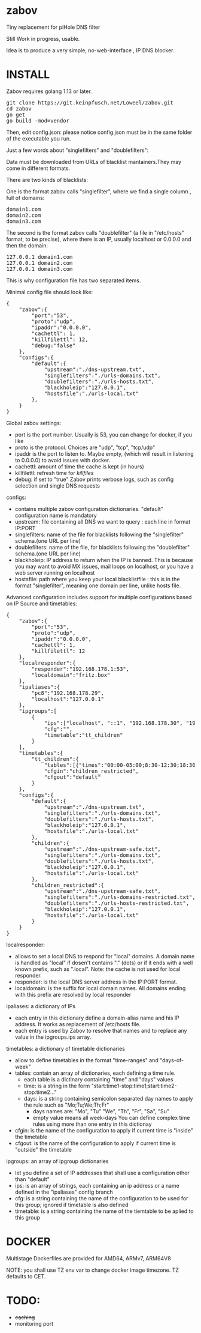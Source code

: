# zabov

Tiny replacement for piHole DNS filter

Still Work in progress, usable.

Idea is to produce a very simple, no-web-interface , IP DNS blocker.

# INSTALL

Zabov requires golang 1.13 or later.

<pre>
git clone https://git.keinpfusch.net/Loweel/zabov.git
cd zabov
go get
go build -mod=vendor
</pre>

Then, edit config.json: please notice config.json must be in the same folder of the executable you run.


Just a few words about "singlefilters" and "doublefilters":

Data must be downloaded from URLs of blacklist mantainers.They may come in different formats.

There are two kinds of blacklists:

One is the format zabov calls "singlefilter", where we find a single column , full of domains:

<pre>
domain1.com
domain2.com
domain3.com
</pre>

The second is the format zabov calls "doublefilter" (a file in "/etc/hosts" format, to be precise), where there is an IP, usually localhost or 0.0.0.0 and then the domain:

<pre>
127.0.0.1 domain1.com
127.0.0.1 domain2.com
127.0.0.1 domain3.com
</pre>

This is why configuration file has two separated items.

Minimal config file should look like:

<pre>
{
    "zabov":{
        "port":"53", 
        "proto":"udp", 
        "ipaddr":"0.0.0.0",
        "cachettl": 1,
        "killfilettl": 12,
        "debug:"false"
    },
    "configs":{
        "default":{
            "upstream":"./dns-upstream.txt",
            "singlefilters":"./urls-domains.txt",
            "doublefilters":"./urls-hosts.txt", 
            "blackholeip":"127.0.0.1",
            "hostsfile":"./urls-local.txt"
        },
    }
}
</pre>

Global zabov settings:

- port is the port number. Usually is 53, you can change for docker, if you like
- proto is the protocol. Choices are "udp", "tcp", "tcp/udp"
- ipaddr is the port to listen to. Maybe empty, (which will result in listening to 0.0.0.0) to avoid issues with docker.
- cachettl: amount of time the cache is kept (in hours)
- killfilettl: refresh time for _killfiles_
- debug: if set to "true" Zabov prints verbose logs, such as config selection and single DNS requests

configs:
- contains multiple zabov configuration dictionaries. "default" configuration name is mandatory
- upstream: file containing all DNS we want to query :  each line in format IP:PORT
- singlefilters: name of the file  for blacklists following the "singlefilter" schema.(one URL per line)
- doublefilters: name of the file, for blacklists following the "doublefilter" schema.(one URL per line)
- blackholeip: IP address to return when the IP is banned. This is because you may want to avoid MX issues, mail loops on localhost, or you have a web server running on localhost
- hostsfile: path where you keep your local blacklistfile : this is in the format "singlefilter", meaning one domain per line, unlike hosts file.


Advanced configuration includes support for multiple configurations based on IP Source and timetables:
<pre>
{
    "zabov":{
        "port":"53", 
        "proto":"udp", 
        "ipaddr":"0.0.0.0",
        "cachettl": 1,
        "killfilettl": 12
    },
    "localresponder":{
        "responder":"192.168.178.1:53",
        "localdomain":"fritz.box"
    },
    "ipaliases":{
        "pc8":"192.168.178.29",
        "localhost":"127.0.0.1"
    },
    "ipgroups":[
        {
            "ips":["localhost", "::1", "192.168.178.30", "192.168.178.31", "pc8"],
            "cfg":"",
            "timetable":"tt_children"
        }
    ],
    "timetables":{
        "tt_children":{
            "tables":[{"times":"00:00-05:00;8:30-12:30;18:30-22:59", "days":"Mo;Tu;We;Th;Fr;Sa;Su"}],
            "cfgin":"children_restricted",
            "cfgout":"default"
        }
    },
    "configs":{
        "default":{
            "upstream":"./dns-upstream.txt",
            "singlefilters":"./urls-domains.txt",
            "doublefilters":"./urls-hosts.txt", 
            "blackholeip":"127.0.0.1",
            "hostsfile":"./urls-local.txt"
        },
        "children":{
            "upstream":"./dns-upstream-safe.txt",
            "singlefilters":"./urls-domains.txt",
            "doublefilters":"./urls-hosts.txt", 
            "blackholeip":"127.0.0.1",
            "hostsfile":"./urls-local.txt"
        },
        "children_restricted":{
            "upstream":"./dns-upstream-safe.txt",
            "singlefilters":"./urls-domains-restricted.txt",
            "doublefilters":"./urls-hosts-restricted.txt", 
            "blackholeip":"127.0.0.1",
            "hostsfile":"./urls-local.txt"
        }
    }
}
</pre>

localresponder:
  - allows to set a local DNS to respond for "local" domains. A domain name is handled as "local" if dosen't contains "." (dots) or if it ends with a well known prefix, such as ".local".
  Note: the cache is not used for local responder.
  - responder: is the local DNS server address in the IP:PORT format.
  - localdomain: is the suffix for local domain names. All domains ending with this prefix are resolved by local responder

ipaliases: a dictionary of IPs
  - each entry in this dictionary define a domain-alias name and his IP address. It works as replacement of  /etc/hosts file.
  - each entry is used by Zabov to resolve that names and to replace any value in the ipgroups.ips array.

timetables: a dictionary of timetable dictionaries
  - allow to define timetables in the format "time-ranges" and "days-of-week"
  - tables: contain an array of dictionaries, each defining a time rule.
    - each table is a dictinary containing "time" and "days" values
    - time: is a string in the form "start:time1-stop:time1;start:time2-stop:time2..."
    - days: is a string containing semicolon separated day names to apply the rule such as "Mo;Tu;We;Th;Fr"
      - days names are: "Mo", "Tu" "We", "Th", "Fr", "Sa", "Su"
      - empty value means all week-days
    You can define complex time rules using more than one entry in this dictionay
  - cfgin: is the name of the configuration to apply if current time is "inside" the timetable
  - cfgout: is the name of the configuration to apply if current time is "outside" the timetable
  
ipgroups: an array of ipgroup dictionaries
  - let you define a set of IP addresses that shall use a configuration other than "default"
  - ips: is an array of strings, each containing an ip address or a name defined in the "ipaliases" config branch
  - cfg: is a string containing the name of the configuration to be used for this group; ignored if timetable is also defined
  - timetable: is a string containing the name of the tiemtable to be aplied to this group


# DOCKER
Multistage Dockerfiles are provided for AMD64, ARMv7, ARM64V8

NOTE: you shall use TZ env var to change docker image timezone. TZ defaults to CET.

# TODO:

- ~~caching~~
- monitoring port


